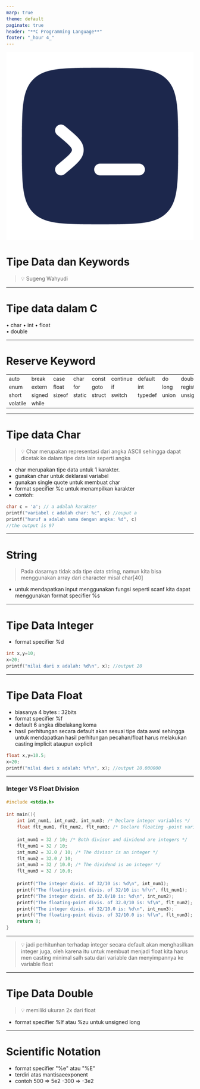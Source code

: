 ```yaml
---
marp: true
theme: default
paginate: true
header: "**C Programming Language**"
footer: "_hour 4_"
---
```


<!--
_paginate: false
-->

![w:200](../../media/logo.png)

# Tipe Data dan Keywords

> :bulb: Sugeng Wahyudi

---

<!-- _backgroundColor: white -->

# Tipe data dalam C

• char
• int
• float  
• double

---

# Reserve Keyword

|          |        |        |        |        |          |         |       |          |        |
| -------- | ------ | ------ | ------ | ------ | -------- | ------- | ----- | -------- | ------ |
| auto     | break  | case   | char   | const  | continue | default | do    | double   | else   |
| enum     | extern | float  | for    | goto   | if       | int     | long  | register | return |
| short    | signed | sizeof | static | struct | switch   | typedef | union | unsigned | void   |
| volatile | while  |

---

# Tipe data Char

> :bulb: Char merupakan representasi dari angka ASCII sehingga dapat dicetak ke dalam tipe data lain seperti angka

- char merupakan tipe data untuk 1 karakter.
- gunakan char untuk deklarasi variabel
- gunakan single quote untuk membuat char
- format specifier %c untuk menampilkan karakter
- contoh:

```c
char c = 'a'; // a adalah karakter
printf("variabel c adalah char: %c", c) //ouput a
printf("huruf a adalah sama dengan angka: %d", c)
//the output is 97
```

---

# String

> Pada dasarnya tidak ada tipe data string, namun kita bisa menggunakan array dari character misal char[40]

- untuk mendapatkan input menggunakan fungsi seperti scanf kita dapat menggunakan format specifier %s

---

# Tipe Data Integer

- format specifier %d

```c
int x,y=10;
x=20;
printf("nilai dari x adalah: %d\n", x); //output 20
```

---

# Tipe Data Float

- biasanya 4 bytes : 32bits
- format specifier %f
- default 6 angka dibelakang koma
- hasil perhitungan secara default akan sesuai tipe data awal sehingga untuk mendapatkan hasil perhitungan pecahan/float harus melakukan casting implicit ataupun explicit

```c
float x,y=10.5;
x=20;
printf("nilai dari x adalah: %f\n", x); //output 20.000000
```

---

### Integer VS Float Division

```c
#include <stdio.h>

int main(){
    int int_num1, int_num2, int_num3; /* Declare integer variables */
    float flt_num1, flt_num2, flt_num3; /* Declare floating -point variables */

    int_num1 = 32 / 10; /* Both divisor and dividend are integers */
    flt_num1 = 32 / 10;
    int_num2 = 32.0 / 10; /* The divisor is an integer */
    flt_num2 = 32.0 / 10;
    int_num3 = 32 / 10.0; /* The dividend is an integer */
    flt_num3 = 32 / 10.0;

    printf("The integer divis. of 32/10 is: %d\n", int_num1);
    printf("The floating-point divis. of 32/10 is: %f\n", flt_num1);
    printf("The integer divis. of 32.0/10 is: %d\n", int_num2);
    printf("The floating-point divis. of 32.0/10 is: %f\n", flt_num2);
    printf("The integer divis. of 32/10.0 is: %d\n", int_num3);
    printf("The floating-point divis. of 32/10.0 is: %f\n", flt_num3);
    return 0;
}
```

---

> :bulb: jadi perhitunhan terhadap integer secara default akan menghasilkan integer juga, oleh karena itu untuk membuat menjadi float kita harus men casting minimal salh satu dari variable dan menyimpannya ke variable float

---

# Tipe Data Double

> :bulb: memiliki ukuran 2x dari float

- format specifier %lf atau %zu untuk unsigned long

---

# Scientific Notation

- format specifier "%e" atau "%E"
- terdiri atas mantisaeexponent
- contoh
  500 => 5e2
  -300 => -3e2
